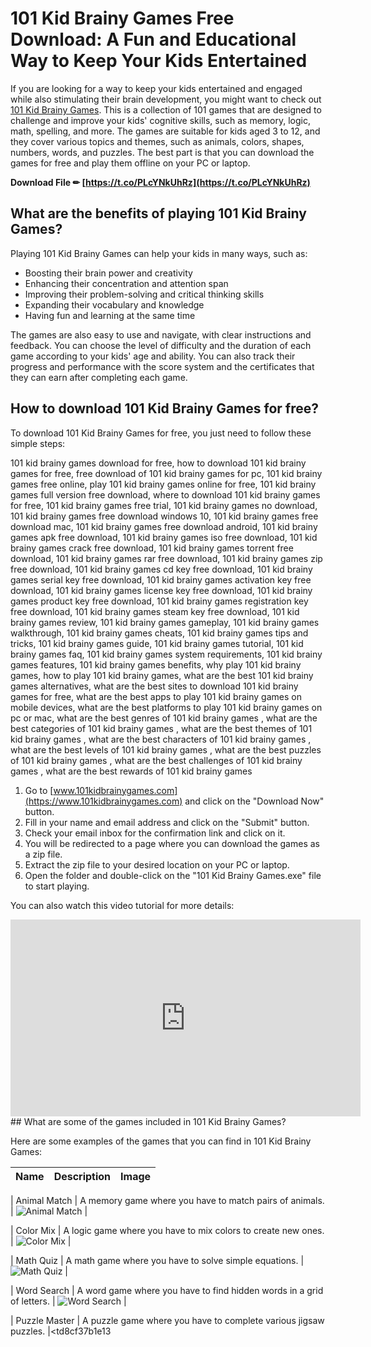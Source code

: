 # 101 Kid Brainy Games Free Download: A Fun and Educational Way to Keep Your Kids Entertained
 
If you are looking for a way to keep your kids entertained and engaged while also stimulating their brain development, you might want to check out [101 Kid Brainy Games](https://www.101kidbrainygames.com). This is a collection of 101 games that are designed to challenge and improve your kids' cognitive skills, such as memory, logic, math, spelling, and more. The games are suitable for kids aged 3 to 12, and they cover various topics and themes, such as animals, colors, shapes, numbers, words, and puzzles. The best part is that you can download the games for free and play them offline on your PC or laptop.
 
**Download File ✏ [https://t.co/PLcYNkUhRz](https://t.co/PLcYNkUhRz)**


 
## What are the benefits of playing 101 Kid Brainy Games?
 
Playing 101 Kid Brainy Games can help your kids in many ways, such as:
 
- Boosting their brain power and creativity
- Enhancing their concentration and attention span
- Improving their problem-solving and critical thinking skills
- Expanding their vocabulary and knowledge
- Having fun and learning at the same time

The games are also easy to use and navigate, with clear instructions and feedback. You can choose the level of difficulty and the duration of each game according to your kids' age and ability. You can also track their progress and performance with the score system and the certificates that they can earn after completing each game.
 
## How to download 101 Kid Brainy Games for free?
 
To download 101 Kid Brainy Games for free, you just need to follow these simple steps:
 
101 kid brainy games download for free,  how to download 101 kid brainy games for free,  free download of 101 kid brainy games for pc,  101 kid brainy games free online,  play 101 kid brainy games online for free,  101 kid brainy games full version free download,  where to download 101 kid brainy games for free,  101 kid brainy games free trial,  101 kid brainy games no download,  101 kid brainy games free download windows 10,  101 kid brainy games free download mac,  101 kid brainy games free download android,  101 kid brainy games apk free download,  101 kid brainy games iso free download,  101 kid brainy games crack free download,  101 kid brainy games torrent free download,  101 kid brainy games rar free download,  101 kid brainy games zip free download,  101 kid brainy games cd key free download,  101 kid brainy games serial key free download,  101 kid brainy games activation key free download,  101 kid brainy games license key free download,  101 kid brainy games product key free download,  101 kid brainy games registration key free download,  101 kid brainy games steam key free download,  101 kid brainy games review,  101 kid brainy games gameplay,  101 kid brainy games walkthrough,  101 kid brainy games cheats,  101 kid brainy games tips and tricks,  101 kid brainy games guide,  101 kid brainy games tutorial,  101 kid brainy games faq,  101 kid brainy games system requirements,  101 kid brainy games features,  101 kid brainy games benefits,  why play 101 kid brainy games,  how to play 101 kid brainy games,  what are the best 101 kid brainy games alternatives,  what are the best sites to download 101 kid brainy games for free,  what are the best apps to play 101 kid brainy games on mobile devices,  what are the best platforms to play 101 kid brainy games on pc or mac,  what are the best genres of 101 kid brainy games ,  what are the best categories of 101 kid brainy games ,  what are the best themes of 101 kid brainy games ,  what are the best characters of 101 kid brainy games ,  what are the best levels of 101 kid brainy games ,  what are the best puzzles of 101 kid brainy games ,  what are the best challenges of 101 kid brainy games ,  what are the best rewards of 101 kid brainy games

1. Go to [www.101kidbrainygames.com](https://www.101kidbrainygames.com) and click on the "Download Now" button.
2. Fill in your name and email address and click on the "Submit" button.
3. Check your email inbox for the confirmation link and click on it.
4. You will be redirected to a page where you can download the games as a zip file.
5. Extract the zip file to your desired location on your PC or laptop.
6. Open the folder and double-click on the "101 Kid Brainy Games.exe" file to start playing.

You can also watch this video tutorial for more details:
 <iframe width="560" height="315" src="https://www.youtube.com/embed/xxxxxxxxx" frameborder="0" allow="autoplay; encrypted-media" allowfullscreen=""></iframe>  
## What are some of the games included in 101 Kid Brainy Games?
 
Here are some examples of the games that you can find in 101 Kid Brainy Games:

| Name | Description | Image |
| --- | --- | --- |

| Animal Match | A memory game where you have to match pairs of animals. | ![Animal Match](https://www.101kidbrainygames.com/images/animal-match.jpg) |

| Color Mix | A logic game where you have to mix colors to create new ones. | ![Color Mix](https://www.101kidbrainygames.com/images/color-mix.jpg) |

| Math Quiz | A math game where you have to solve simple equations. | ![Math Quiz](https://www.101kidbrainygames.com/images/math-quiz.jpg) |

| Word Search | A word game where you have to find hidden words in a grid of letters. | ![Word Search](https://www.101kidbrainygames.com/images/word-search.jpg) |

| Puzzle Master | A puzzle game where you have to complete various jigsaw puzzles. |<td8cf37b1e13


